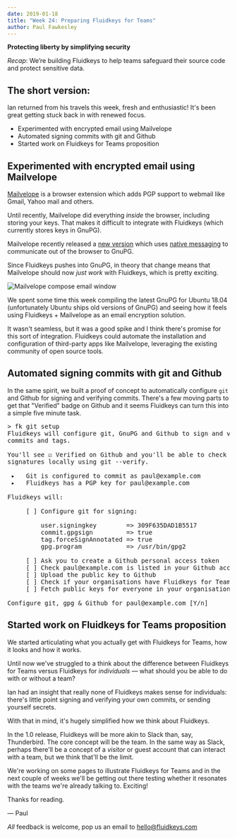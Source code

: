 ```yaml
---
date: 2019-01-18
title: "Week 24: Preparing Fluidkeys for Teams"
author: Paul Fawkesley
---
```

**Protecting liberty by simplifying security**

_Recap_: We’re building Fluidkeys to help teams safeguard their source code and protect sensitive data.

## The short version:

Ian returned from his travels this week, fresh and enthusiastic! It's been great getting stuck back in with renewed focus.

* Experimented with encrypted email using Mailvelope
* Automated signing commits with git and Github
* Started work on Fluidkeys for Teams proposition

## Experimented with encrypted email using Mailvelope

[Mailvelope](https://www.mailvelope.com/en) is a browser extension which adds PGP support to webmail like Gmail, Yahoo mail and others.

Until recently, Mailvelope did everything *inside* the browser, including storing your keys. That makes it difficult to integrate with Fluidkeys (which currently stores keys in GnuPG).

Mailvelope recently released a [new version](https://www.mailvelope.com/en/blog/mailvelope-3.0) which uses [native messaging](https://developer.mozilla.org/en-US/docs/Mozilla/Add-ons/WebExtensions/Native_messaging) to communicate out of the browser to GnuPG.

Since Fluidkeys pushes into GnuPG, in theory that change means that Mailvelope should now *just work* with Fluidkeys, which is pretty exciting.

![Mailvelope compose email window](/images/weeknotes/week-24/2019-01-18-mailvelope-fluidkeys-gnupg.png)

We spent some time this week compiling the latest GnuPG for Ubuntu 18.04 (unfortunately Ubuntu ships old versions of GnuPG) and seeing how it feels using Fluidkeys + Mailvelope as an email encryption solution.

It wasn't seamless, but it was a good spike and I think there's promise for this sort of integration. Fluidkeys could automate the installation and configuration of third-party apps like Mailvelope, leveraging the existing community of open source tools.

## Automated signing commits with git and Github

In the same spirit, we built a proof of concept to automatically configure `git` and Github for signing and verifying commits. There's a few moving parts to get that "Verified" badge on Github and it seems Fluidkeys can turn this into a simple five minute task.

<pre class="terminal">
<span class="prompt">></span> fk git setup
Fluidkeys will configure git, GnuPG and Github to sign and verify
commits and tags.

You'll see ☑ Verified on Github and you'll be able to check
signatures locally using <span class="information">git --verify</span>.

 ▸   Git is configured to commit as paul@example.com
 ▸   Fluidkeys has a PGP key for paul@example.com

Fluidkeys will:

     [ ] Configure git for signing:

         user.signingkey        => 309F635DAD1B5517
         commit.gpgsign         => true
         tag.forceSignAnnotated => true
         gpg.program            => /usr/bin/gpg2

     [ ] Ask you to create a Github personal access token
     [ ] Check paul@example.com is listed in your Github account
     [ ] Upload the public key to Github
     [ ] Check if your organisations have Fluidkeys for Teams
     [ ] Fetch public keys for everyone in your organisation

Configure git, gpg & Github for <span class="information">paul@example.com</span> [Y/n]
</pre>

## Started work on Fluidkeys for Teams proposition

We started articulating what you actually get with Fluidkeys for Teams, how it looks and how it works.

Until now we've struggled to a think about the difference between Fluidkeys for Teams versus Fluidkeys for *individuals* — what should you be able to do with or without a team?

Ian had an insight that really none of Fluidkeys makes sense for individuals: there's little point signing and verifying your own commits, or sending yourself secrets.

With that in mind, it's hugely simplified how we think about Fluidkeys.

In the 1.0 release, Fluidkeys will be more akin to Slack than, say, Thunderbird. The core concept will be the team. In the same way as Slack, perhaps there'll be a concept of a *visitor* or guest account that can interact with a team, but we think that'll be the limit.

We're working on some pages to illustrate Fluidkeys for Teams and in the next couple of weeks we'll be getting out there testing whether it resonates with the teams we're already talking to. Exciting!

Thanks for reading.

— Paul

*All* feedback is welcome, pop us an email to
[hello@fluidkeys.com](mailto:hello@fluidkeys.com)
